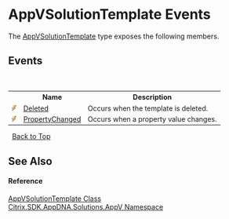 # AppVSolutionTemplate Events
 

The <a href="806c9200-d1a7-1c78-a525-4d7d31561e51">AppVSolutionTemplate</a> type exposes the following members.


## Events
&nbsp;<table><tr><th></th><th>Name</th><th>Description</th></tr><tr><td>![Public event](media/pubevent.gif "Public event")</td><td><a href="d7336346-d66b-c203-a3d8-49954c2e050d">Deleted</a></td><td>
Occurs when the template is deleted.</td></tr><tr><td>![Public event](media/pubevent.gif "Public event")</td><td><a href="a552e03c-8fe9-1323-9e48-f741489004be">PropertyChanged</a></td><td>
Occurs when a property value changes.</td></tr></table>&nbsp;
<a href="#appvsolutiontemplate-events">Back to Top</a>

## See Also


#### Reference
<a href="806c9200-d1a7-1c78-a525-4d7d31561e51">AppVSolutionTemplate Class</a><br /><a href="a638ea88-d709-bd82-5735-d58961438ce5">Citrix.SDK.AppDNA.Solutions.AppV Namespace</a><br />